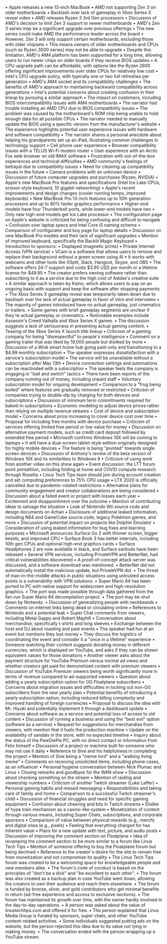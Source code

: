 • Apple releases a new 13-inch MacBook
• AMD not supporting Zen 3 on older motherboards
• Backlash over lack of gameplay in Xbox Series X reveal video
• AMD releases Ryzen 3 3rd Gen processors
• Discussion of AMD's decision to limit Zen 3 support to newer motherboards
• AMD's Zen 3 series may be a significant upgrade over previous offerings
• The new series could make AMD the performance leader across the board
• However, Zen 3 will only support certain motherboards, excluding those with older chipsets
• This means owners of older motherboards and CPUs (such as Ryzen 3000 series) may not be able to upgrade
• Despite this limitation, AMD's AM4 platform has been supported for a long time, allowing users to run newer chips on older boards if they receive BIOS updates
• A CPU upgrade path can be affordable, with options like the Ryzen 2600 offering significant improvements over older CPUs for relatively low cost
• Intel's CPU upgrade policy, with typically one or two full refreshes per generation
• AMD's AM4 socket and its compatibility challenges
• The benefits of AMD's approach to maintaining backward compatibility across generations
• Intel's potential concerns about creating confusion in their lineup by pursuing a similar approach
• The impact on customers, including BIOS intercompatibility issues with AM4 motherboards
• The narrator had trouble installing an AMD CPU due to BIOS compatibility issues
• The problem was caused by the motherboard's ROM chip being unable to hold enough data for all possible CPUs
• The narrator needed to manually update the BIOS using a specific version from the manufacturer's website
• The experience highlights potential user experience issues with hardware and software compatibility
• The narrator shares a personal anecdote about helping his grandparents set up an iPad, illustrating common challenges in technology support
• Cell phone user experience
• Browser compatibility issues with a TELUS Wi-Fi modem router
• User experience with an Arctic Fox web browser on old IMAX software
• Frustration with out-of-the-box experiences and technical difficulties
• AMD community's feelings of betrayal due to compatibility issues
• Need for cleaning up compatibility issues in the future
• Camera problems with an unknown device
• Discussion of future computer upgrades and purchases (Ryzen, NVIDIA)
• Apple's new MacBook Pro features and specifications (Intel Ice Lake CPUs, scissor-style keyboard, 10 gigabit networking)
• Apple's recent improvements and design changes (cooler running temps, improved keyboards)
• New MacBook Pro 13-inch features up to 10th generation processors and up to 80% faster graphics performance
• Higher-end models have four Thunderbolt ports, while lower-end models have two
• Only new high-end models get Ice Lake processor
• The configuration page on Apple's website is criticized for being confusing and difficult to navigate
• Confusion over laptop specs and Intel Core i5 naming scheme
• Comparison of configurator and buy page for laptop details
• Discussion on new MacBook Pro models and their lack of significant upgrades
• Mention of improved keyboard, specifically the Backlit Magic Keyboard
• Introduction to sponsors:
  • Displayed (magnetic prints)
  • Private Internet Access (VPN service)
• VCam is a software that allows users to remove and replace their background without a green screen using AI
• It works with webcams and other tools like XSplit, Slack, Hangout, Skype, and OBS
• The software offers 24-7 support and costs $3.95 USD per month or a lifetime license for $49.95
• The creator prefers owning software rather than subscribing to it as a service due to the high cost of Adobe's creative suite
• A similar approach is taken by Kaino, which allows users to pay on an ongoing basis with support and keep the software after stopping payments
• The Xbox Series X gameplay reveal was temporarily taken down due to backlash over the lack of actual gameplay in favor of intro and interviews
• The majority of games introduced have no actual gameplay, just cinematics or trailers.
• Some games with brief gameplay segments are unclear if they're actual gameplay or cinematics.
• Noticeable examples include Assassin's Creed Valhalla and Xbox Series X games.
• The discussion suggests a lack of seriousness in presenting actual gaming content.
• Teasing of the Xbox Series X launch title lineup
• Criticism of a gaming company for being "disrespectful" to people's intelligence
• Comment on a gaming trailer that was liked by 19,000 people but disliked by more
• Discussion of a Wink smart home hub going paid-only and transitioning to a $4.99 monthly subscription
• The speaker expresses dissatisfaction with a service's subscription model
• The service will be unavailable without a subscription after May 13th
• Device connection settings and automations can be reactivated with a subscription
• The speaker feels the company is engaging in "bait and switch" tactics
• There have been reports of the company running out of money, including unpaid staff
• Voluntary subscription model for ongoing development
• Comparison to a "frog being boiled" where features are gradually removed or restricted
• Criticism of companies trying to double-dip by charging for both devices and subscriptions
• Discussion of minimum term commitments required for baked-in subscriptions
• Economic modeling to adjust device prices rather than relying on multiple revenue streams
• Cost of device and subscription model
• Concerns about price increasing to cover device cost over time
• Proposal for including free months with device purchase
• Criticism of services offering limited free period or low value for money
• Discussion on alternative payment models, such as credit card deposit followed by extended free period
• Microsoft confirms Windows 10X will be coming to laptops
• It will have a dual-screen tablet-style edition originally designed for highly mobile devices
• The feature is being "pivoted" towards single screen devices
• Discussion of Anthony's review of the beta version of Windows 10X and its similarities to Windows 8
• Criticism of using work from another video on this show again
• Event discussion: the LTT forum point pentathlon, including folding at home and COVID compute research through Rosetta
• Linus Tech Tips team should join during account creation and set computing preferences to 75% CPU usage
• LTX 2020 is officially cancelled due to pandemic-related restrictions
• Alternative plans for community engagement and creator collaborations are being considered
• Discussion about a failed event or project with losses each year
• Excitement and disappointment over the outcome
• Mention of contributing ideas to salvage the situation
• Leak of Nintendo Wii source code and design documents on 4chan
• Disclosure of additional leaked information, including N64 and GameCube source code, legacy Pokémon games, and more
• Discussion of potential impact on projects like Dolphin Emulator
• Consideration of using leaked information for bug fixes and learning purposes
• Microsoft announces Surface Go 2 with thinner screen, bigger bezels, and improved CPU
• Surface Book 3 has better internals, including 10th gen CPUs and optional high-end graphics cards
• Surface Headphones 2 are now available in black, and Surface earbuds have been released
• Several VPN services, including PrivateVPN and BetterNet, had critical vulnerabilities discovered
• A proof-of-concept attack server was discussed, and a software download was mentioned.
• BetterNet did not automatically install the malicious update, but PrivateVPN did.
• The threat of man-in-the-middle attacks in public situations using untrusted access points is a vulnerability with VPN solutions.
• Super Mario 64 has been ported to PC with native support for widescreen and high-resolution graphics.
• The port was made possible through data gathered from the fan-run Super Mario 64 decompilation project.
• The port may be shut down by Nintendo.
• Discussion of generalizing people with neckbeards
• Comments on internet links being dead or circulating online
• References to Nintendo and a potential leak
• Super Chat comments from viewers, including Metal Gappy and Robert Mayhill
• Conversation about merchandise, specifically t-shirts and long sleeves
• Exchange between the host and DJ about roasting and past events
• The speaker had fun at an event but mentions they lost money
• They discuss the logistics of coordinating the event and consider it a "once in a lifetime" experience
• Someone watching their content suggests donating money in different currencies, which is displayed on YouTube, and asks if they can be shown equivalent values for those donations
• Another viewer asks about the payment structure for YouTube Premium versus normal ad views and whether creators get paid for demonetized content with premium viewers
• Discussion of YouTube Premium viewers being worth significantly more in terms of revenue compared to ad-supported viewers
• Question about adding a yearly subscription option for OG Floatplane subscribers
• Concerns about migration issues and difficulties in locking out non-OG subscribers from the new yearly plan
• Potential benefits of introducing a yearly subscription option, including reduced billing complexity and improved handling of foreign currencies
• Proposal to discuss the idea with Mr. Hiyuki and potentially implement it through a dashboard update
• Concerns about software as a service and potential loss of access to old content
• Discussion of running a business and using the "best evil" option (software as a service)
• Request for suggestions for merchandise from viewers, with mention that it fuels the production machine
• Update on the availability of sandals in the store, with no expected timeline
• Inquiry about the status of the PewDiePie PC, with no direct contact or information from Felix himself
• Discussion of a project or machine built for someone who may not use it daily
• Reference to Sive and his helpfulness in completing the project
• Mention of Sive being a "meme lord" and a "walking living meme"
• Comments on receiving unsolicited items, including phone cases, as an influencer
• Personal hygiene conversation between Nick Plumac and Linus
• Closing remarks and goodbyes for the WAN show
• Discussion about checking something on the stream
• Mention of raiding and viewership numbers
• Criticism of another Twitch streamer (Luke Laffer)
• Personal gaming habits and missed messaging
• Responsibilities and taking care of family and home
• Comparison to a successful Twitch streamer's child
• Discussion of financial struggles and need for specific gaming equipment
• Confusion about cheering and bits in Twitch streams
• Dislike of hype train mechanism as a casino-like system
• Monetization of content through various means, including Super Chats, subscriptions, and corporate sponsors
• Comparison of value between physical rewards (e.g., merch) and digital ones (e.g., pixels)
• Feeling that everything charged for has inherent value
• Plans for a new update with text, picture, and audio posts
• Discussion of improving the comment section on Floatplane
• Idea of revamping the comment section to be more similar to a forum like Linus Tech Tips
• Mention of someone offering to buy the Floatplane forum but being declined
• Reference to the creator's desire for the site to remain free from monetization and not compromise its quality
• The Linus Tech Tips forum was created to be a welcoming space for knowledgeable people and new members alike.
• The forum's code of conduct is based on the principles of "don't be a dick" and "be excellent to each other".
• The forum was also created as a backup plan in case YouTube went down, allowing the creators to own their audience and reach them elsewhere.
• The forum is funded by bronze, silver, and gold contributors who get minimal benefits in return (ad-free experience and access to exclusive sections).
• The forum has maintained its growth over time, with the owner hardly involved in the day-to-day operations.
• A person was asked about the value of linustechtips.com and offered it for free.
• The person explained that Linus Media Group is funded by sponsors, super chats, and other YouTube content-related activities.
• Some individuals suggested putting ads on the website, but the person rejected this idea due to its value not lying in making money.
• The conversation ended with the person wrapping up a YouTube stream.